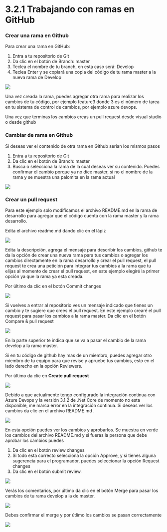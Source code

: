 # 3.2.1 Trabajando con ramas en GitHub

### Crear una rama en Github

Para crear una rama en GitHub:

1. Entra a tu repositorio de Git
2. Da clic en el botón de Branch: master
3. Teclea el nombre de tu branch, en esta caso será: Develop
4. Teclea Enter y se copiará una copia del código de tu rama master a la nueva rama de Develop

![](<../../.gitbook/assets/image (294).png>)

Una vez creada la rama, puedes agregar otra rama para realizar los cambios de tu código, por ejemplo feature3 donde 3 es el número de tarea en tu sistema de control de cambios, por ejemplo azure devops.

Una vez que terminas los cambios creas un pull request desde visual studio o desde github

### Cambiar de rama en Github

Si deseas ver el contenido de otra rama en Github serían los mismos pasos

1. Entra a tu repositorio de Git
2. Da clic en el botón de Branch: master
3. Busca o selecciona la rama de la cual deseas ver su contenido. Puedes confirmar el cambio porque ya no dice master, si no el nombre de la rama y se muestra una palomita en la rama actual

![](<../../.gitbook/assets/image (296).png>)

### Crear un pull request

Para este ejemplo solo modificamos el archivo README.md en la rama de desarrollo para agregar que el código cuenta con la rama master y la rama desarrollo.

Edita el archivo readme.md dando clic en el lápiz

![](<../../.gitbook/assets/image (297).png>)

Edita la descripción, agrega el mensaje para describir los cambios, github te da la opción de crear una nueva rama para tus cambios o agregar los cambios directamente en la rama desarrollo y crear el pull request, el pull request te crea una petición para integrar tus cambios a la rama que tu elijas al momento de crear el pull request, en este ejemplo elegiré la primer opción ya que la rama ya esta creada.

Por último da clic en el botón Commit changes

![](<../../.gitbook/assets/image (298).png>)

Si vuelves a entrar al repositorio ves un mensaje indicado que tienes un cambio y te sugiere que crees el pull request. En este ejemplo crearé el pull request para pasar los cambios a la rama master. Da clic en el botón Compare & pull request

![](<../../.gitbook/assets/image (300).png>)

En la parte superior te indica que se va a pasar el cambio de la rama develop a la rama master.

Si en tu código de github hay mas de un miembro, puedes agregar otro miembro de tu equipo para que revise y apruebe tus cambios, esto en el lado derecho en la opción Reviewers.

Por último da clic en **Create pull request**

![](<../../.gitbook/assets/image (302).png>)

Debido a que actualmente tengo configurado la integración continua con Azure Devops y la versión 3.1.2 de .Net Core de momento no esta disponible, me marca error en la integración continua. Si deseas ver los cambios da clic en el archivo README.md .&#x20;

![](<../../.gitbook/assets/image (304).png>)

En esta opción puedes ver los cambios y aprobarlos. Se muestra en verde los cambios del archivo README.md y si fueras la persona que debe aprobar los cambios puedes&#x20;

1. Da clic en el botón review changes
2. Si todo esta correcto selecciona la opción Approve, y si tienes alguna sugerencia para el programador, puedes seleccionar la opción Request changes
3. Da clic en el botón submit review.

![](<../../.gitbook/assets/image (305).png>)

Verás los comentarios, por último da clic en el botón Merge para pasar los cambios de tu rama develop a la de master.

![](<../../.gitbook/assets/image (306).png>)

Debes confirmar el merge y por útlimo los cambios se pasan correctamente&#x20;

![](<../../.gitbook/assets/image (307).png>)





